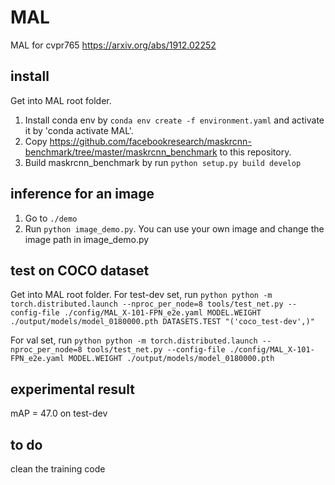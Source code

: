 # MAL
MAL for cvpr765
https://arxiv.org/abs/1912.02252


## install
Get into MAL root folder.
1. Install conda env by `conda env create -f environment.yaml` and activate it by 'conda activate MAL'.
2. Copy https://github.com/facebookresearch/maskrcnn-benchmark/tree/master/maskrcnn_benchmark to this repository.
3. Build maskrcnn_benchmark by run `python setup.py build develop`

## inference for an image
1. Go to `./demo`
2. Run `python image_demo.py`. You can use your own image and change the image path in image_demo.py

## test on COCO dataset
Get into MAL root folder.
For test-dev set, run
`python python -m torch.distributed.launch --nproc_per_node=8 tools/test_net.py --config-file ./config/MAL_X-101-FPN_e2e.yaml MODEL.WEIGHT ./output/models/model_0180000.pth DATASETS.TEST "('coco_test-dev',)"`

For val set, run
`python python -m torch.distributed.launch --nproc_per_node=8 tools/test_net.py --config-file ./config/MAL_X-101-FPN_e2e.yaml MODEL.WEIGHT ./output/models/model_0180000.pth`

## experimental result
mAP = 47.0 on test-dev

## to do
clean the training code
